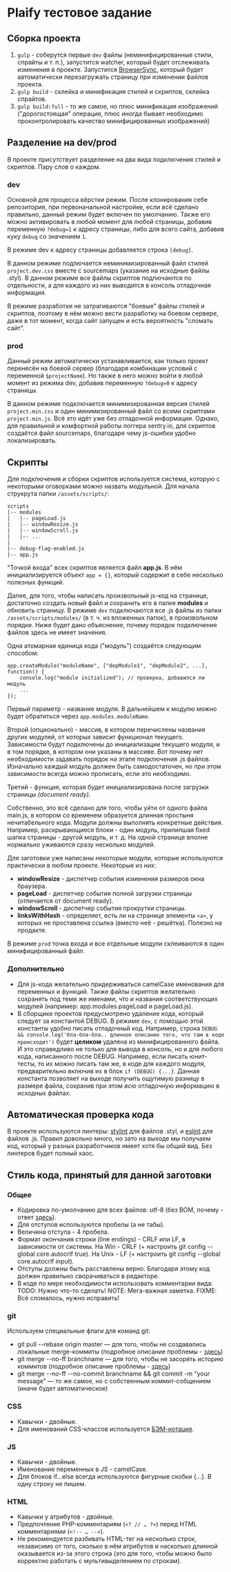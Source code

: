 # Plaify тестовое задание #

## Сборка проекта ##

1. `gulp` - соберутся первые `dev` файлы (неминифицированные стили, спрайты и т. п.), запустится watcher, который будет отслеживать изменения в проекте. Запустится [BrowserSync](https://www.browsersync.io/), который будет автоматически перезагружать страницу при изменении файлов проекта.
1. `gulp build` - склейка и минификация стилей и скриптов, склейка спрайтов.
1. `gulp build:full` - то же самое, но плюс минификация изображений ("дорогостоящая" операция, плюс иногда бывает необходимо проконтролировать качество минифицированных изображений)


## Разделение на dev/prod ##
В проекте присутствует разделение на два вида подключения стилей и скриптов. Пару слов о каждом.

### dev ###
Основной для процесса вёрстки режим. После клонирования себе репозитория, при первоначальной настройке, если всё сделано правильно, данный режим будет включен по умолчанию. Также его можно активировать в любой момент для любой страницы, добавив переменную `?debug=1` к адресу страницы, либо для всего сайта, добавив куку `debug` со значением `1`.

В режиме dev к адресу страницы добавляется строка `[debug]`.

В данном режиме подлючается неминимизированный файл стилей `project.dev.css` вместе с sourcemaps (указание на исходные файлы .styl).
В данном режиме все файлы скриптов подлючаются по отдельности, а для каждого из них выводится в консоль отладочная информация.

В режиме разработки не затрагиваются "боевые" файлы стилей и скриптов, поэтому в нём можно вести разработку на боевом сервере, даже в тот момент, когда сайт запущен и есть вероятность "сломать сайт".

### prod ###
Данный режим автоматически устанавливается, как только проект перенесён на боевой сервер (благодаря комбинации условий с переменной `$projectName`). Но также в него можно войти в любой момент из режима dev, добавив переменную `?debug=0` к адресу страницы.

В данном режиме подключается минимизированная версия стилей `project.min.css` и один минимизированный файл со всеми скриптами `project.min.js`. Всё это идёт уже без отладочной информации. Однако, для правильной и комфортной работы логгера sentry.io, для скриптов создаётся файл sourcemaps, благодаря чему js-ошибки удобно локализировать.



## Скрипты ##
Для подключения и сборки скриптов используется система, которую с некоторыми оговорками можно назвать модульной. Для начала струкрута папки `/assets/scripts/`:
```
scripts
|-- modules
|   |-- pageLoad.js
|   |-- windowResize.js
|   |-- windowScroll.js
|   |-- ...
|
|-- debug-flag-enabled.js
|-- app.js
```

"Точкой входа" всех скриптов является файл **app.js**. В нём инициализируется объект `app = {}`, который содержит в себе несколько полезных функций.

Далее, для того, чтобы написать произвольный js-код на странице, достаточно создать новый файл и сохранить его в папке **modules** и обновить страницу. В режиме `dev` подключаются все .js файлы из папки `/assets/scripts/modules/` (в т. ч. из вложенных папок), в произвольном порядке. Ниже будет дано объяснение, почему порядок подключения файлов здесь не имеет значения.

Одна атомарная единица кода ("модуль") создаётся следующим способом:
```
app.createModule("moduleName", ["depModule1", "depModule2", ...], function() {
    console.log("module initialized"); // проверка, добавился ли модуль
    ...
});
```

Первый параметр - название модуля. В дальнейшем к модулю можно будет обратиться через `app.modules.moduleName`.

Второй (опционально) - массив, в котором перечислены названия других модулей, от которых зависит функционал текущего. Зависимости будут подключены до инициализации текущего модуля, и в том порядке, в котором они указаны в массиве. Вот почему нет необходимости задавать порядок на этапе подключения .js файлов. Изначально каждый модуль должен быть самодостаточен, но при этом зависимости всегда можно прописать, если это необходимо.

Третий - функция, которая будет инициализирована после загрузки страницы _(document ready)_.

Собственно, это всё сделано для того, чтобы уйти от одного файла main.js, в котором со временем образуется длинная простыня нечитабельного кода. Модули должны выполнять конкретные действия. Например, раскрывающиеся блоки - один модуль, прилипшая fixed шапка страницы - другой модуль, и т. д. На одной странице вполне нормально уживаются сразу несколько модулей.

Для заготовки уже написаны некоторые модули, которые используются практически в любом проекте. Некоторые из них:

* **windowResize** - диспетчер события изменения размеров окна браузера.
* **pageLoad** - диспетчер события полной загрузки страницы (отличается от document ready).
* **windowScroll** - диспетчер события прокрутки страницы.
* **linksWithHash** - определяет, есть ли на странице элементы `<a>`, у которых не проставлена ссылка (вместо неё - решётка). Полезно на продакте.

В режиме `prod` точка входа и все отдельные модули склеиваются в один минифицированный файл.

### Дополнительно ###
* Для js-кода желательно придерживаться camelCase именования для переменных и функций. Также файлы скриптов желательно сохранять под теми же именами, что и названия соответствующих модулей (например: app.modules.pageLoad и pageLoad.js).
* В сборщике проектов предусмотрено удаление кода, который следует за константой DEBUG. В режиме `dev`, с помощью этой константы удобно писать отладочный код. Например, строка `DEBUG && console.log('бла-бла-бла.. длинное описание того, что там в коде происходит')` будет **целиком** удалена из минифицированного файла. И это справедливо не только для вывода в консоль, но и для любого кода, написанного после DEBUG. Например, если писать юнит-тесты, то их можно писать там же, в коде для каждого модуля, предварительно включив их в блок `if (DEBUG) {...}`. Данная константа позволяет на выходе получить ощутимую разницу в размере файла, сохранив при этом _всю_ отладочную информацию в исходных файлах.


## Автоматическая проверка кода ##
В проекте используются линтеры: [stylint](https://www.npmjs.com/package/stylint) для файлов .styl, и [eslint](http://eslint.org/) для файлов .js. Правил довольно много, но зато на выходе мы получаем код, который у разных разработчиков имеет хотя бы общий вид. Без линтеров будет полный хаос.


## Стиль кода, принятый для данной заготовки ##

### Общее ###

* Кодировка по-умолчанию для всех файлов: utf-8 (без BOM, почему - ответ [здесь](https://toster.ru/q/303886)).
* Для отступов используются пробелы (а не табы).
* Величина отступа - 4 пробела.
* Формат окончания строки (line endings) - CRLF или LF, в зависимости от системы. На Win - CRLF (+ настроить git config --global core.autocrlf true). На Unix - LF (+ настроить git config --global core.autocrlf input).
* Отступы должны быть расставлены верно. Благодаря этому код должен правильно сворачиваться в редакторе.
* В коде по мере необходимости использовать комментарии вида: TODO: Нужно что-то сделать! NOTE: Мега-важная заметка. FIXME: Всё сломалось, нужно исправить!


### git ###

Используем специальные флаги для команд git:
* git pull --rebase origin master — для того, чтобы не создавались локальные merge-коммиты (подробное описание проблемы - [здесь](https://habrahabr.ru/post/161009/))
* git merge --no-ff branchname — для того, чтобы не засорять историю коммитов (подробное описание проблемы - [здесь](http://stackoverflow.com/questions/9069061/what-is-the-difference-between-git-merge-and-git-merge-no-ff))
* git merge --no-ff --no-commit branchname && git commit -m "your message" — то же самое, но с собственным коммит-собщением (иначе будет автоматическое)


### CSS ###

* Кавычки - двойные.
* Для именований CSS-классов используется [БЭМ-нотация](https://ru.bem.info/methodology/naming-convention/).


### JS ###

* Кавычки - двойные.
* Именование переменных в JS - camelCase.
* Для блоков if...else всегда используются фигурные скобки {...}. В одну строку не пишем.


### HTML ###

* Кавычки у атрибутов - двойные.
* Предпочтение PHP-комментариям (`<? // … ?>`) перед HTML комментариями (`<!-- … -->`).
* Не рекомендуется разбивать HTML-тег на несколько строк, независимо от того, сколько в нём атрибутов и насколько длинной оказывается из-за этого строка (это для того, чтобы можно было корректно работать с мультивыделением по строкам).